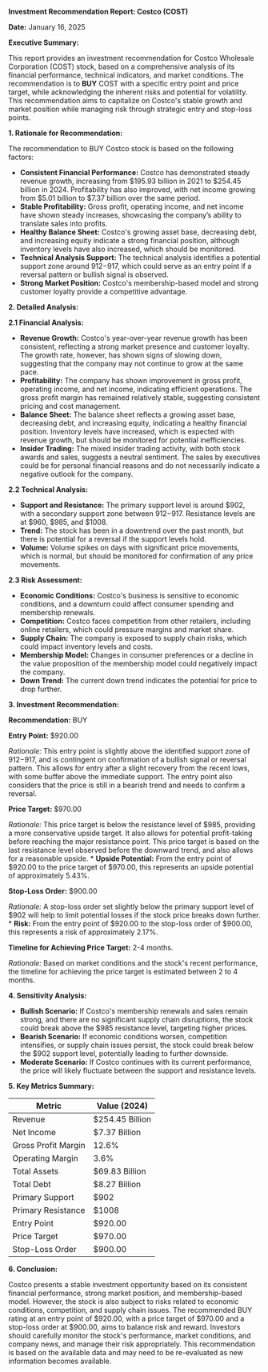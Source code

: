 **Investment Recommendation Report: Costco (COST)**

**Date:** January 16, 2025

**Executive Summary:**

This report provides an investment recommendation for Costco Wholesale Corporation (COST) stock, based on a comprehensive analysis of its financial performance, technical indicators, and market conditions. The recommendation is to **BUY** COST with a specific entry point and price target, while acknowledging the inherent risks and potential for volatility. This recommendation aims to capitalize on Costco's stable growth and market position while managing risk through strategic entry and stop-loss points.

**1. Rationale for Recommendation:**

The recommendation to BUY Costco stock is based on the following factors:

*   **Consistent Financial Performance:** Costco has demonstrated steady revenue growth, increasing from $195.93 billion in 2021 to $254.45 billion in 2024. Profitability has also improved, with net income growing from $5.01 billion to $7.37 billion over the same period.
*   **Stable Profitability:** Gross profit, operating income, and net income have shown steady increases, showcasing the company’s ability to translate sales into profits.
*   **Healthy Balance Sheet:** Costco's growing asset base, decreasing debt, and increasing equity indicate a strong financial position, although inventory levels have also increased, which should be monitored.
*   **Technical Analysis Support:** The technical analysis identifies a potential support zone around $912-$917, which could serve as an entry point if a reversal pattern or bullish signal is observed.
*   **Strong Market Position:** Costco's membership-based model and strong customer loyalty provide a competitive advantage.

**2. Detailed Analysis:**

**2.1 Financial Analysis:**

*   **Revenue Growth:** Costco's year-over-year revenue growth has been consistent, reflecting a strong market presence and customer loyalty. The growth rate, however, has shown signs of slowing down, suggesting that the company may not continue to grow at the same pace.
*   **Profitability:** The company has shown improvement in gross profit, operating income, and net income, indicating efficient operations. The gross profit margin has remained relatively stable, suggesting consistent pricing and cost management.
*   **Balance Sheet:** The balance sheet reflects a growing asset base, decreasing debt, and increasing equity, indicating a healthy financial position. Inventory levels have increased, which is expected with revenue growth, but should be monitored for potential inefficiencies.
*   **Insider Trading:** The mixed insider trading activity, with both stock awards and sales, suggests a neutral sentiment. The sales by executives could be for personal financial reasons and do not necessarily indicate a negative outlook for the company.

**2.2 Technical Analysis:**

*   **Support and Resistance:** The primary support level is around $902, with a secondary support zone between $912-$917. Resistance levels are at $960, $985, and $1008.
*   **Trend:** The stock has been in a downtrend over the past month, but there is potential for a reversal if the support levels hold.
*   **Volume:** Volume spikes on days with significant price movements, which is normal, but should be monitored for confirmation of any price movements.

**2.3 Risk Assessment:**

*   **Economic Conditions:** Costco's business is sensitive to economic conditions, and a downturn could affect consumer spending and membership renewals.
*   **Competition:** Costco faces competition from other retailers, including online retailers, which could pressure margins and market share.
*   **Supply Chain:** The company is exposed to supply chain risks, which could impact inventory levels and costs.
*   **Membership Model:** Changes in consumer preferences or a decline in the value proposition of the membership model could negatively impact the company.
*   **Down Trend:** The current down trend indicates the potential for price to drop further.

**3. Investment Recommendation:**

**Recommendation:** BUY

**Entry Point:** $920.00

*Rationale:* This entry point is slightly above the identified support zone of $912-$917, and is contingent on confirmation of a bullish signal or reversal pattern. This allows for entry after a slight recovery from the recent lows, with some buffer above the immediate support. The entry point also considers that the price is still in a bearish trend and needs to confirm a reversal.

**Price Target:** $970.00

*Rationale:* This price target is below the resistance level of $985, providing a more conservative upside target. It also allows for potential profit-taking before reaching the major resistance point. This price target is based on the last resistance level observed before the downward trend, and also allows for a reasonable upside.
    * **Upside Potential:** From the entry point of $920.00 to the price target of $970.00, this represents an upside potential of approximately 5.43%.

**Stop-Loss Order:** $900.00

*Rationale:* A stop-loss order set slightly below the primary support level of $902 will help to limit potential losses if the stock price breaks down further.
    * **Risk:** From the entry point of $920.00 to the stop-loss order of $900.00, this represents a risk of approximately 2.17%.

**Timeline for Achieving Price Target:** 2-4 months.

*Rationale:* Based on market conditions and the stock's recent performance, the timeline for achieving the price target is estimated between 2 to 4 months.

**4. Sensitivity Analysis:**

*   **Bullish Scenario:** If Costco's membership renewals and sales remain strong, and there are no significant supply chain disruptions, the stock could break above the $985 resistance level, targeting higher prices.
*   **Bearish Scenario:** If economic conditions worsen, competition intensifies, or supply chain issues persist, the stock could break below the $902 support level, potentially leading to further downside.
*   **Moderate Scenario:** If Costco continues with its current performance, the price will likely fluctuate between the support and resistance levels.

**5. Key Metrics Summary:**

| Metric               | Value (2024) |
|----------------------|--------------|
| Revenue              | $254.45 Billion |
| Net Income           | $7.37 Billion  |
| Gross Profit Margin  | 12.6%        |
| Operating Margin     | 3.6%           |
| Total Assets         | $69.83 Billion|
| Total Debt           | $8.27 Billion  |
| Primary Support      | $902           |
| Primary Resistance | $1008        |
| Entry Point          | $920.00        |
| Price Target         | $970.00        |
| Stop-Loss Order      | $900.00        |

**6. Conclusion:**

Costco presents a stable investment opportunity based on its consistent financial performance, strong market position, and membership-based model. However, the stock is also subject to risks related to economic conditions, competition, and supply chain issues. The recommended BUY rating at an entry point of $920.00, with a price target of $970.00 and a stop-loss order at $900.00, aims to balance risk and reward. Investors should carefully monitor the stock's performance, market conditions, and company news, and manage their risk appropriately. This recommendation is based on the available data and may need to be re-evaluated as new information becomes available.